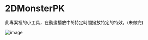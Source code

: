 # 2DMonsterPK
此專案裡的小工具，在動畫播放中的特定時間撥放特定的特效。(未做完)

![image](https://user-images.githubusercontent.com/85378460/157408964-f310b0db-6857-4f7e-9634-73d589f9f716.gif)
